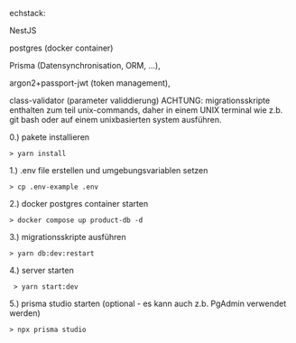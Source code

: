 echstack:

  NestJS
 
  postgres (docker container)
  
  Prisma (Datensynchronisation, ORM, ...),
  
  argon2+passport-jwt (token management),
  
  class-validator (parameter validdierung)
ACHTUNG: migrationsskripte enthalten zum teil unix-commands, daher in einem UNIX terminal wie z.b. git bash oder auf einem unixbasierten system ausführen.

0.) pakete installieren

    > yarn install

1.) .env file erstellen und umgebungsvariablen setzen

    > cp .env-example .env

2.) docker postgres container starten

    > docker compose up product-db -d

3.) migrationsskripte ausführen

    > yarn db:dev:restart

4.) server starten

     > yarn start:dev

5.) prisma studio starten (optional - es kann auch z.b. PgAdmin verwendet werden)

    > npx prisma studio
